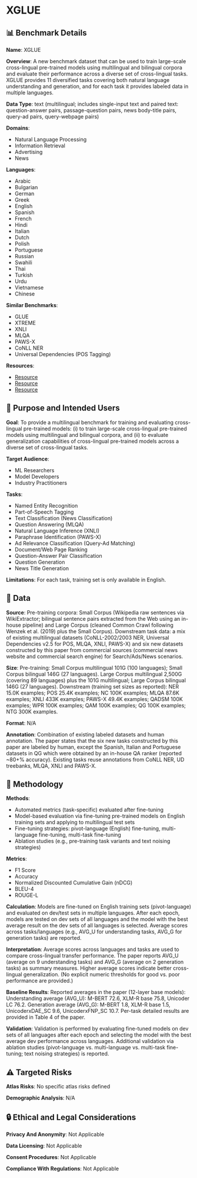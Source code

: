 # XGLUE

## 📊 Benchmark Details

**Name**: XGLUE

**Overview**: A new benchmark dataset that can be used to train large-scale cross-lingual pre-trained models using multilingual and bilingual corpora and evaluate their performance across a diverse set of cross-lingual tasks. XGLUE provides 11 diversified tasks covering both natural language understanding and generation, and for each task it provides labeled data in multiple languages.

**Data Type**: text (multilingual; includes single-input text and paired text: question-answer pairs, passage-question pairs, news body-title pairs, query-ad pairs, query-webpage pairs)

**Domains**:
- Natural Language Processing
- Information Retrieval
- Advertising
- News

**Languages**:
- Arabic
- Bulgarian
- German
- Greek
- English
- Spanish
- French
- Hindi
- Italian
- Dutch
- Polish
- Portuguese
- Russian
- Swahili
- Thai
- Turkish
- Urdu
- Vietnamese
- Chinese

**Similar Benchmarks**:
- GLUE
- XTREME
- XNLI
- MLQA
- PAWS-X
- CoNLL NER
- Universal Dependencies (POS Tagging)

**Resources**:
- [Resource](https://microsoft.github.io/XGLUE/)
- [Resource](https://arxiv.org/abs/2004.01401)
- [Resource](https://commoncrawl.org/)

## 🎯 Purpose and Intended Users

**Goal**: To provide a multilingual benchmark for training and evaluating cross-lingual pre-trained models: (i) to train large-scale cross-lingual pre-trained models using multilingual and bilingual corpora, and (ii) to evaluate generalization capabilities of cross-lingual pre-trained models across a diverse set of cross-lingual tasks.

**Target Audience**:
- ML Researchers
- Model Developers
- Industry Practitioners

**Tasks**:
- Named Entity Recognition
- Part-of-Speech Tagging
- Text Classification (News Classification)
- Question Answering (MLQA)
- Natural Language Inference (XNLI)
- Paraphrase Identification (PAWS-X)
- Ad Relevance Classification (Query-Ad Matching)
- Document/Web Page Ranking
- Question-Answer Pair Classification
- Question Generation
- News Title Generation

**Limitations**: For each task, training set is only available in English.

## 💾 Data

**Source**: Pre-training corpora: Small Corpus (Wikipedia raw sentences via WikiExtractor; bilingual sentence pairs extracted from the Web using an in-house pipeline) and Large Corpus (cleaned Common Crawl following Wenzek et al. (2019) plus the Small Corpus). Downstream task data: a mix of existing multilingual datasets (CoNLL-2002/2003 NER, Universal Dependencies v2.5 for POS, MLQA, XNLI, PAWS-X) and six new datasets constructed by this paper from commercial sources (commercial news website and commercial search engine) for Search/Ads/News scenarios.

**Size**: Pre-training: Small Corpus multilingual 101G (100 languages); Small Corpus bilingual 146G (27 languages). Large Corpus multilingual 2,500G (covering 89 languages) plus the 101G multilingual; Large Corpus bilingual 146G (27 languages). Downstream (training set sizes as reported): NER 15.0K examples; POS 25.4K examples; NC 100K examples; MLQA 87.6K examples; XNLI 433K examples; PAWS-X 49.4K examples; QADSM 100K examples; WPR 100K examples; QAM 100K examples; QG 100K examples; NTG 300K examples.

**Format**: N/A

**Annotation**: Combination of existing labeled datasets and human annotation. The paper states that the six new tasks constructed by this paper are labeled by human, except the Spanish, Italian and Portuguese datasets in QG which were obtained by an in-house QA ranker (reported ~80+% accuracy). Existing tasks reuse annotations from CoNLL NER, UD treebanks, MLQA, XNLI and PAWS-X.

## 🔬 Methodology

**Methods**:
- Automated metrics (task-specific) evaluated after fine-tuning
- Model-based evaluation via fine-tuning pre-trained models on English training sets and applying to multilingual test sets
- Fine-tuning strategies: pivot-language (English) fine-tuning, multi-language fine-tuning, multi-task fine-tuning
- Ablation studies (e.g., pre-training task variants and text noising strategies)

**Metrics**:
- F1 Score
- Accuracy
- Normalized Discounted Cumulative Gain (nDCG)
- BLEU-4
- ROUGE-L

**Calculation**: Models are fine-tuned on English training sets (pivot-language) and evaluated on dev/test sets in multiple languages. After each epoch, models are tested on dev sets of all languages and the model with the best average result on the dev sets of all languages is selected. Average scores across tasks/languages (e.g., AVG_U for understanding tasks, AVG_G for generation tasks) are reported.

**Interpretation**: Average scores across languages and tasks are used to compare cross-lingual transfer performance. The paper reports AVG_U (average on 9 understanding tasks) and AVG_G (average on 2 generation tasks) as summary measures. Higher average scores indicate better cross-lingual generalization. (No explicit numeric thresholds for good vs. poor performance are provided.)

**Baseline Results**: Reported averages in the paper (12-layer base models): Understanding average (AVG_U): M-BERT 72.6, XLM-R base 75.8, Unicoder LC 76.2. Generation average (AVG_G): M-BERT 1.8, XLM-R base 1.5, UnicoderxDAE_SC 9.6, UnicoderxFNP_SC 10.7. Per-task detailed results are provided in Table 4 of the paper.

**Validation**: Validation is performed by evaluating fine-tuned models on dev sets of all languages after each epoch and selecting the model with the best average dev performance across languages. Additional validation via ablation studies (pivot-language vs. multi-language vs. multi-task fine-tuning; text noising strategies) is reported.

## ⚠️ Targeted Risks

**Atlas Risks**:
No specific atlas risks defined

**Demographic Analysis**: N/A

## 🔒 Ethical and Legal Considerations

**Privacy And Anonymity**: Not Applicable

**Data Licensing**: Not Applicable

**Consent Procedures**: Not Applicable

**Compliance With Regulations**: Not Applicable
